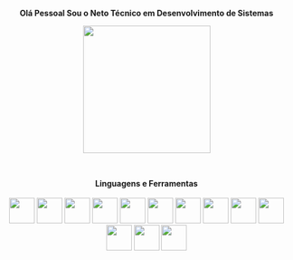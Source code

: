 <p align="center" >
   <strong>Olá Pessoal Sou o Neto Técnico em Desenvolvimento de Sistemas</strong>
</p>

<p align="center">
  <img height="225cm" src="https://github-readme-stats.vercel.app/api?username=NelsonModenezNeto&theme=react&show_icons=true&hide_border=false&count_private=true"> 
</p>

<br>

<p align="center">
   <strong>Linguagens e Ferramentas</strong><br><br>
   <img height="45px" width="45px" src="https://cdn.jsdelivr.net/gh/devicons/devicon/icons/java/java-plain-wordmark.svg">
   <img height="45px" width="45px" src="https://cdn.jsdelivr.net/gh/devicons/devicon/icons/csharp/csharp-original.svg">
   <img height="45px" width="45px" src="https://cdn.jsdelivr.net/gh/devicons/devicon/icons/graphql/graphql-plain.svg">
   <img height="45px" width="45px" src="https://cdn.jsdelivr.net/gh/devicons/devicon/icons/php/php-plain.svg">
   <img height="45px" width="45px" src="https://cdn.jsdelivr.net/gh/devicons/devicon/icons/flutter/flutter-original.svg">
   <img height="45px" width="45px" src="https://cdn.jsdelivr.net/gh/devicons/devicon/icons/spring/spring-original-wordmark.svg">
   <img height="45px" width="45px" src="https://cdn.jsdelivr.net/gh/devicons/devicon/icons/vuejs/vuejs-original-wordmark.svg">
   <img height="45px" width="45px" src="https://cdn.jsdelivr.net/gh/devicons/devicon/icons/nodejs/nodejs-original.svg">
   <img height="45px" width="45px" src="https://cdn.jsdelivr.net/gh/devicons/devicon/icons/javascript/javascript-plain.svg">
   <img height="45px" width="45px" src="https://cdn.jsdelivr.net/gh/devicons/devicon/icons/dart/dart-original-wordmark.svg">
   <img height="45px" width="45px" src="https://cdn.jsdelivr.net/gh/devicons/devicon/icons/c/c-original.svg">
   <img height="45px" width="45px" src="https://cdn.jsdelivr.net/gh/devicons/devicon/icons/bootstrap/bootstrap-original.svg">
   <img height="45px" width="45px" src="https://cdn.jsdelivr.net/gh/devicons/devicon/icons/vscode/vscode-original.svg">
   
</p>


<!--
**NelsonModenezNeto/NelsonModenezNeto** is a ✨ _special_ ✨ repository because its `README.md` (this file) appears on your GitHub profile.

Here are some ideas to get you started:

- 🔭 I’m currently working on ...
- 🌱 I’m currently learning ...
- 👯 I’m looking to collaborate on ...
- 🤔 I’m looking for help with ...
- 💬 Ask me about ...
- 📫 How to reach me: ...
- 😄 Pronouns: ...
- ⚡ Fun fact: ...
-->
